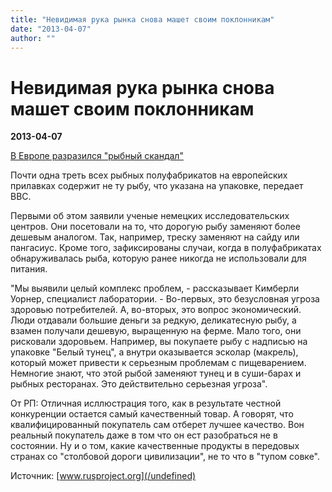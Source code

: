 ```yaml
---
title: "Невидимая рука рынка снова машет своим поклонникам"
date: "2013-04-07"
author: ""
---
```


# Невидимая рука рынка снова машет своим поклонникам

**2013-04-07** 

[В Европе разразился "рыбный скандал"](/undefined)

Почти одна треть всех рыбных полуфабрикатов на европейских прилавках содержит не ту рыбу, что указана на упаковке, передает ВВС.

Первыми об этом заявили ученые немецких исследовательских центров. Они посетовали на то, что дорогую рыбу заменяют более дешевым аналогом. Так, например, треску заменяют на сайду или пангасиус. Кроме того, зафиксированы случаи, когда в полуфабрикатах обнаруживалась рыба, которую ранее никогда не использовали для питания.

"Мы выявили целый комплекс проблем, - рассказывает Кимберли Уорнер, специалист лаборатории. - Во-первых, это безусловная угроза здоровью потребителей. А, во-вторых, это вопрос экономический. Люди отдавали большие деньги за редкую, деликатесную рыбу, а взамен получали дешевую, выращенную на ферме. Мало того, они рисковали здоровьем. Например, вы покупаете рыбу с надписью на упаковке "Белый тунец", а внутри оказывается эсколар (макрель), который может привести к серьезным проблемам с пищеварением. Немногие знают, что этой рыбой заменяют тунец и в суши-барах и рыбных ресторанах. Это действительно серьезная угроза".

От РП: Отличная исллюстрация того, как в результате честной конкуренции остается самый качественный товар. А говорят, что квалифицированный покупатель сам отберет лучшее качество. Вон реальный покупатель даже в том что он ест разобраться не в состоянии. Ну и о том, какие качественные продукты в передовых странах со "столбовой дороги цивилизации", не то что в "тупом совке".

Источник: [www.rusproject.org](/undefined)